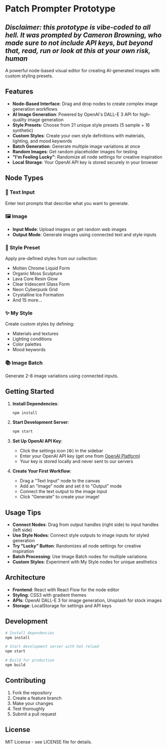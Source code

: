# Patch Prompter Prototype

## *Disclaimer: this prototype is vibe-coded to all hell. It was prompted by Cameron Browning, who made sure to not include API keys, but beyond that, read, run or look at this at your own risk, human*

A powerful node-based visual editor for creating AI-generated images with custom styling presets.

## Features

- **Node-Based Interface**: Drag and drop nodes to create complex image generation workflows
- **AI Image Generation**: Powered by OpenAI's DALL-E 3 API for high-quality image generation
- **Style Presets**: Choose from 21 unique style presets (5 sample + 16 synthetic)
- **Custom Styles**: Create your own style definitions with materials, lighting, and mood keywords
- **Batch Generation**: Generate multiple image variations at once
- **Random Images**: Get random placeholder images for testing
- **"I'm Feeling Lucky"**: Randomize all node settings for creative inspiration
- **Local Storage**: Your OpenAI API key is stored securely in your browser

## Node Types

### 📝 Text Input
Enter text prompts that describe what you want to generate.

### 🖼️ Image
- **Input Mode**: Upload images or get random web images
- **Output Mode**: Generate images using connected text and style inputs

### 🎨 Style Preset
Apply pre-defined styles from our collection:
- Molten Chrome Liquid Form
- Organic Moss Sculpture  
- Lava Core Resin Glow
- Clear Iridescent Glass Form
- Neon Cyberpunk Grid
- Crystalline Ice Formation
- And 15 more...

### ✨ My Style
Create custom styles by defining:
- Materials and textures
- Lighting conditions
- Color palettes
- Mood keywords

### 📚 Image Batch
Generate 2-8 image variations using connected inputs.

## Getting Started

1. **Install Dependencies**:
   ```bash
   npm install
   ```

2. **Start Development Server**:
   ```bash
   npm start
   ```

3. **Set Up OpenAI API Key**:
   - Click the settings icon (⚙️) in the sidebar
   - Enter your OpenAI API key (get one from [OpenAI Platform](https://platform.openai.com/api-keys))
   - Your key is stored locally and never sent to our servers

4. **Create Your First Workflow**:
   - Drag a "Text Input" node to the canvas
   - Add an "Image" node and set it to "Output" mode
   - Connect the text output to the image input
   - Click "Generate" to create your image!

## Usage Tips

- **Connect Nodes**: Drag from output handles (right side) to input handles (left side)
- **Use Style Nodes**: Connect style outputs to image inputs for styled generation
- **Try "Lucky" Button**: Randomizes all node settings for creative inspiration
- **Batch Processing**: Use Image Batch nodes for multiple variations
- **Custom Styles**: Experiment with My Style nodes for unique aesthetics

## Architecture

- **Frontend**: React with React Flow for the node editor
- **Styling**: CSS3 with gradient themes
- **APIs**: OpenAI DALL-E 3 for image generation, Unsplash for stock images
- **Storage**: LocalStorage for settings and API keys

## Development

```bash
# Install dependencies
npm install

# Start development server with hot reload
npm start

# Build for production
npm build
```

## Contributing

1. Fork the repository
2. Create a feature branch
3. Make your changes
4. Test thoroughly
5. Submit a pull request

## License

MIT License - see LICENSE file for details.